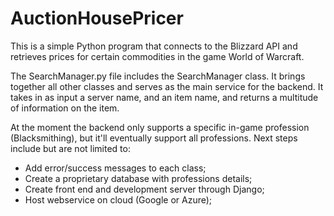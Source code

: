 # AuctionHousePricer

This is a simple Python program that connects to the Blizzard API and retrieves prices for certain commodities in the game World of Warcraft.

The SearchManager.py file includes the SearchManager class. It brings together all other classes and serves as the main service for the backend. It takes in as input a server name, and an item name, and returns a multitude of information on the item.

At the moment the backend only supports a specific in-game profession (Blacksmithing), but it'll eventually support all professions. Next steps include but are not limited to:

- Add error/success messages to each class;
- Create a proprietary database with professions details;
- Create front end and development server through Django;
- Host webservice on cloud (Google or Azure);
